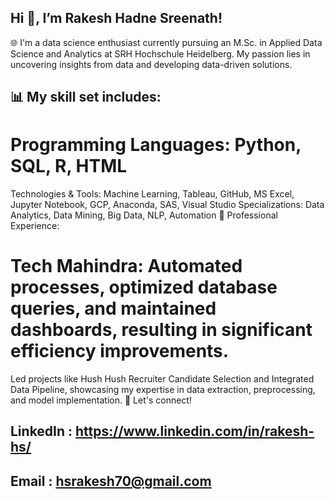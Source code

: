 ## Hi 👋, I’m Rakesh Hadne Sreenath!

🌐 I'm a data science enthusiast currently pursuing an M.Sc. in Applied Data Science and Analytics at SRH Hochschule Heidelberg. My passion lies in uncovering insights from data and developing data-driven solutions.

## 📊 My skill set includes:

# Programming Languages: Python, SQL, R, HTML
Technologies & Tools: Machine Learning, Tableau, GitHub, MS Excel, Jupyter Notebook, GCP, Anaconda, SAS, Visual Studio
Specializations: Data Analytics, Data Mining, Big Data, NLP, Automation
💼 Professional Experience:

# Tech Mahindra: Automated processes, optimized database queries, and maintained dashboards, resulting in significant efficiency improvements.
Led projects like Hush Hush Recruiter Candidate Selection and Integrated Data Pipeline, showcasing my expertise in data extraction, preprocessing, and model implementation.
🔗 Let's connect!

## LinkedIn : https://www.linkedin.com/in/rakesh-hs/
## Email    : hsrakesh70@gmail.com
<!--
**Rakesh-Seenu/Rakesh-Seenu** is a ✨ _special_ ✨ repository because its `README.md` (this file) appears on your GitHub profile.

Here are some ideas to get you started:

- 🔭 I’m currently working on ...
- 🌱 I’m currently learning ...
- 👯 I’m looking to collaborate on ...
- 🤔 I’m looking for help with ...
- 💬 Ask me about ...
- 📫 How to reach me: ...
- 😄 Pronouns: ...
- ⚡ Fun fact: ...
-->
